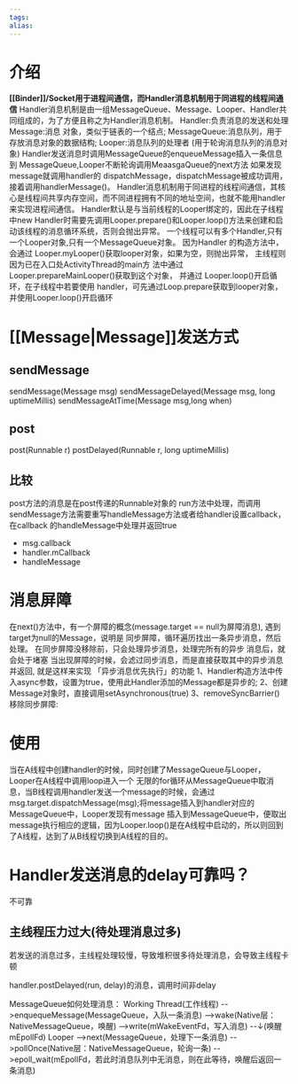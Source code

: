 ```yaml
---
tags: 
alias:
---
```

# 介绍

**[[Binder]]/Socket用于进程间通信，而Handler消息机制用于同进程的线程间通信**
Handler消息机制是由一组MessageQueue、Message、Looper、Handler共同组成的，为了方便且称之为Handler消息机制。
Handler:负责消息的发送和处理 
Message:消息 对象，类似于链表的一个结点; 
MessageQueue:消息队列，用于存放消息对象的数据结构; Looper:消息队列的处理者 (用于轮询消息队列的消息对象)
Handler发送消息时调用MessageQueue的enqueueMessage插入一条信息到 MessageQueue,Looper不断轮询调用MeaasgaQueue的next方法 如果发现message就调用handler的 dispatchMessage，dispatchMessage被成功调用，接着调用handlerMessage()。
Handler消息机制用于同进程的线程间通信，其核心是线程间共享内存空间，而不同进程拥有不同的地址空间，也就不能用handler来实现进程间通信。
Handler默认是与当前线程的Looper绑定的，因此在子线程中new Handler时需要先调用Looper.prepare()和Looper.loop()方法来创建和启动该线程的消息循环系统，否则会抛出异常。
一个线程可以有多个Handler,只有一个Looper对象,只有一个MessageQueue对象。
因为Handler 的构造方法中，会通过 Looper.myLooper()获取looper对象，如果为空，则抛出异常， 主线程则因为已在入口处ActivityThread的main方 法中通过 Looper.prepareMainLooper()获取到这个对象， 并通过 Looper.loop()开启循环，在子线程中若要使用 handler，可先通过Loop.prepare获取到looper对象，并使用Looper.loop()开启循环
# [[Message|Message]]发送方式
## sendMessage
sendMessage(Message msg) 
sendMessageDelayed(Message msg, long uptimeMillis)
sendMessageAtTime(Message msg,long when)
## post
post(Runnable r)
postDelayed(Runnable r, long uptimeMillis)
## 比较
post方法的消息是在post传递的Runnable对象的 run方法中处理，而调用sendMessage方法需要重写handleMessage方法或者给handler设置callback，在callback 的handleMessage中处理并返回true
- msg.callback
- handler.mCallback
- handleMessage
# 消息屏障
在next()方法中，有一个屏障的概念(message.target \=\= null为屏障消息), 遇到target为null的Message，说明是 同步屏障，循环遍历找出一条异步消息，然后处理。 在同步屏障没移除前，只会处理异步消息，处理完所有的异步 消息后，就会处于堵塞 当出现屏障的时候，会滤过同步消息，而是直接获取其中的异步消息并返回, 就是这样来实现 「异步消息优先执行」的功能
1、Handler构造方法中传入async参数，设置为true，使用此Handler添加的Message都是异步的; 
2、创建Message对象时，直接调用setAsynchronous(true) 3、removeSyncBarrier() 移除同步屏障:
# 使用
当在A线程中创建handler的时候，同时创建了MessageQueue与Looper，Looper在A线程中调用loop进入一个 无限的for循环从MessageQueue中取消息，当B线程调用handler发送一个message的时候，会通过 msg.target.dispatchMessage(msg);将message插入到handler对应的MessageQueue中，Looper发现有message 插入到MessageQueue中，便取出message执行相应的逻辑，因为Looper.loop()是在A线程中启动的，所以则回到 了A线程，达到了从B线程切换到A线程的目的。

# Handler发送消息的delay可靠吗？
不可靠
## 主线程压力过大(待处理消息过多) 
若发送的消息过多，主线程处理较慢，导致堆积很多待处理消息，会导致主线程卡顿

handler.postDelayed(run, delay)的消息，调用时间非delay 

MessageQueue如何处理消息： 
Working Thread(工作线程)
-->enquequeMessage(MessageQueue，入队一条消息)
-->wake(Native层：NativeMessageQueue，唤醒)
-->write(mWakeEventFd，写入消息)
--↓(唤醒mEpollFd) Looper
-->next(MessageQueue，处理下一条消息)
-->pollOnce(Native层：NativeMessageQueue，轮询一条)
-->epoll_wait(mEpollFd，若此时消息队列中无消息，则在此等待，唤醒后返回一条消息)




  



